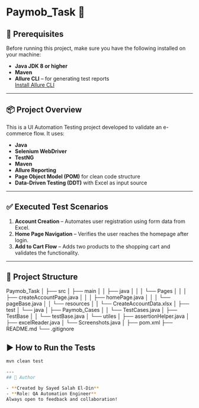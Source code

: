 # Paymob_Task 🧪

## 🔧 Prerequisites

Before running this project, make sure you have the following installed on your machine:

- **Java JDK 8 or higher**
- **Maven**
- **Allure CLI** – for generating test reports  
  [Install Allure CLI](https://docs.qameta.io/allure/#_installing_a_commandline)

---

## 📦 Project Overview

This is a UI Automation Testing project developed to validate an e-commerce flow. It uses:

- **Java**
- **Selenium WebDriver**
- **TestNG**
- **Maven**
- **Allure Reporting**
- **Page Object Model (POM)** for clean code structure
- **Data-Driven Testing (DDT)** with Excel as input source

---

## ✅ Executed Test Scenarios

1. **Account Creation** – Automates user registration using form data from Excel.
2. **Home Page Navigation** – Verifies the user reaches the homepage after login.
3. **Add to Cart Flow** – Adds two products to the shopping cart and validates the functionality.

---

## 🧠 Project Structure

Paymob_Task │ ├── src │ ├── main │ │ ├── java │ │ │ └── Pages │ │ │ ├── createAccountPage.java │ │ │ ├── homePage.java │ │ │ └── pageBase.java │ │ └── resources │ │ └── CreateAccountData.xlsx │ ├── test │ └── java │ ├── Paymob_Cases │ │ └── TestCases.java │ ├── TestBase │ │ └── testBase.java │ └── utiles │ ├── assertionHelper.java │ ├── excelReader.java │ └── Screenshots.java │ ├── pom.xml ├── README.md └── .gitignore


## ▶️ How to Run the Tests

```bash
mvn clean test

---
## 👤 Author

- **Created by Sayed Salah El-Din**
- **Role: QA Automation Engineer**
Always open to feedback and collaboration!


